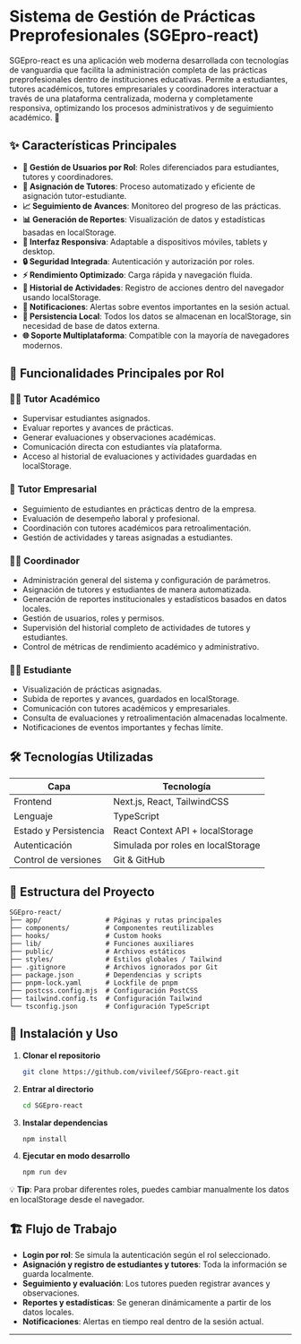 # Sistema de Gestión de Prácticas Preprofesionales (SGEpro-react)

SGEpro-react es una aplicación web moderna desarrollada con tecnologías de vanguardia que facilita la administración completa de las prácticas preprofesionales dentro de instituciones educativas. Permite a estudiantes, tutores académicos, tutores empresariales y coordinadores interactuar a través de una plataforma centralizada, moderna y completamente responsiva, optimizando los procesos administrativos y de seguimiento académico. 🌟

## ✨ Características Principales

- **👥 Gestión de Usuarios por Rol**: Roles diferenciados para estudiantes, tutores y coordinadores.
- **🎯 Asignación de Tutores**: Proceso automatizado y eficiente de asignación tutor-estudiante.
- **📈 Seguimiento de Avances**: Monitoreo del progreso de las prácticas.
- **📊 Generación de Reportes**: Visualización de datos y estadísticas basadas en localStorage.
- **📱 Interfaz Responsiva**: Adaptable a dispositivos móviles, tablets y desktop.
- **🔒 Seguridad Integrada**: Autenticación y autorización por roles.
- **⚡ Rendimiento Optimizado**: Carga rápida y navegación fluida.
- **📝 Historial de Actividades**: Registro de acciones dentro del navegador usando localStorage.
- **🔔 Notificaciones**: Alertas sobre eventos importantes en la sesión actual.
- **💾 Persistencia Local**: Todos los datos se almacenan en localStorage, sin necesidad de base de datos externa.
- **🌐 Soporte Multiplataforma**: Compatible con la mayoría de navegadores modernos.

## 📌 Funcionalidades Principales por Rol

### 👨‍🏫 Tutor Académico
- Supervisar estudiantes asignados.
- Evaluar reportes y avances de prácticas.
- Generar evaluaciones y observaciones académicas.
- Comunicación directa con estudiantes vía plataforma.
- Acceso al historial de evaluaciones y actividades guardadas en localStorage.

### 🏢 Tutor Empresarial
- Seguimiento de estudiantes en prácticas dentro de la empresa.
- Evaluación de desempeño laboral y profesional.
- Coordinación con tutores académicos para retroalimentación.
- Gestión de actividades y tareas asignadas a estudiantes.

### 👩‍💼 Coordinador
- Administración general del sistema y configuración de parámetros.
- Asignación de tutores y estudiantes de manera automatizada.
- Generación de reportes institucionales y estadísticos basados en datos locales.
- Gestión de usuarios, roles y permisos.
- Supervisión del historial completo de actividades de tutores y estudiantes.
- Control de métricas de rendimiento académico y administrativo.

### 👨‍🎓 Estudiante
- Visualización de prácticas asignadas.
- Subida de reportes y avances, guardados en localStorage.
- Comunicación con tutores académicos y empresariales.
- Consulta de evaluaciones y retroalimentación almacenadas localmente.
- Notificaciones de eventos importantes y fechas límite.

## 🛠️ Tecnologías Utilizadas

| Capa               | Tecnología                          |
|--------------------|-------------------------------------|
| Frontend           | Next.js, React, TailwindCSS        |
| Lenguaje           | TypeScript                          |
| Estado y Persistencia | React Context API + localStorage   |
| Autenticación      | Simulada por roles en localStorage  |
| Control de versiones| Git & GitHub                       |

## 📂 Estructura del Proyecto

```
SGEpro-react/
├── app/                # Páginas y rutas principales
├── components/         # Componentes reutilizables
├── hooks/              # Custom hooks
├── lib/                # Funciones auxiliares
├── public/             # Archivos estáticos
├── styles/             # Estilos globales / Tailwind
├── .gitignore          # Archivos ignorados por Git
├── package.json        # Dependencias y scripts
├── pnpm-lock.yaml      # Lockfile de pnpm
├── postcss.config.mjs  # Configuración PostCSS
├── tailwind.config.ts  # Configuración Tailwind
└── tsconfig.json       # Configuración TypeScript
```

## 🚀 Instalación y Uso

1. **Clonar el repositorio**
   ```bash
   git clone https://github.com/vivileef/SGEpro-react.git
   ```

2. **Entrar al directorio**
   ```bash
   cd SGEpro-react
   ```

3. **Instalar dependencias**
   ```bash
   npm install
   ```

4. **Ejecutar en modo desarrollo**
   ```bash
   npm run dev
   ```
   
💡 **Tip**: Para probar diferentes roles, puedes cambiar manualmente los datos en localStorage desde el navegador.

## 🏗️ Flujo de Trabajo

- **Login por rol**: Se simula la autenticación según el rol seleccionado.
- **Asignación y registro de estudiantes y tutores**: Toda la información se guarda localmente.
- **Seguimiento y evaluación**: Los tutores pueden registrar avances y observaciones.
- **Reportes y estadísticas**: Se generan dinámicamente a partir de los datos locales.
- **Notificaciones**: Alertas en tiempo real dentro de la sesión actual.

---
